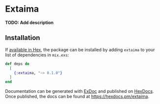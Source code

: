 # Extaima

**TODO: Add description**

## Installation

If [available in Hex](https://hex.pm/docs/publish), the package can be installed
by adding `extaima` to your list of dependencies in `mix.exs`:

```elixir
def deps do
  [
    {:extaima, "~> 0.1.0"}
  ]
end
```

Documentation can be generated with [ExDoc](https://github.com/elixir-lang/ex_doc)
and published on [HexDocs](https://hexdocs.pm). Once published, the docs can
be found at <https://hexdocs.pm/extaima>.


